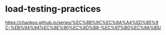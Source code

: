# load-testing-practices
https://chankoo.github.io/series/%EC%8B%9C%EC%8A%A4%ED%85%9C-%EB%94%94%EC%9E%90%EC%9D%B8-%EC%97%B0%EC%8A%B5/
